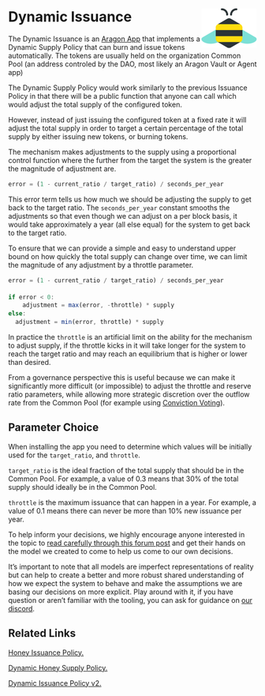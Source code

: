 # Dynamic Issuance <a href="https://1hive.org/"><img align="right" src=".github/assets/1hive.svg" height="80px" /></a>

The Dynamic Issuance is an [Aragon App](https://hack.aragon.org/docs/aragonos-building) that implements a Dynamic Supply Policy that can burn and issue tokens automatically. The tokens are usually held on the organization Common Pool (an address controled by the DAO, most likely an Aragon Vault or Agent app)

The Dynamic Supply Policy would work similarly to the previous Issuance Policy in that there will be a public function that anyone can call which would adjust the total supply of the configured token.

However, instead of just issuing the configured token at a fixed rate it will adjust the total supply in order to target a certain percentage of the total supply by either issuing new tokens, or burning tokens.

The mechanism makes adjustments to the supply using a proportional control function where the further from the target the system is the greater the magnitude of adjustment are.

```js
error = (1 - current_ratio / target_ratio) / seconds_per_year
```

This error term tells us how much we should be adjusting the supply to get back to the target ratio. The `seconds_per_year` constant smooths the adjustments so that even though we can adjust on a per block basis, it would take approximately a year (all else equal) for the system to get back to the target ratio.

To ensure that we can provide a simple and easy to understand upper bound on how quickly the total supply can change over time, we can limit the magnitude of any adjustment by a throttle parameter.

```js
error = (1 - current_ratio / target_ratio) / seconds_per_year

if error < 0:
	adjustment = max(error, -throttle) * supply
else:
  adjustment = min(error, throttle) * supply 
```

In practice the `throttle` is an artificial limit on the ability for the mechanism to adjust supply, if the throttle kicks in it will take longer for the system to reach the target ratio and may reach an equilibrium that is higher or lower than desired.

From a governance perspective this is useful because we can make it significantly more difficult (or impossible) to adjust the throttle and reserve ratio parameters, while allowing more strategic discretion over the outflow rate from the Common Pool (for example using [Conviction Voting](https://github.com/1Hive/conviction-voting-app)).

## Parameter Choice

When installing the app you need to determine which values will be initially used for the `target_ratio`, and `throttle`.

`target_ratio` is the ideal fraction of the total supply that should be in the Common Pool.  For example, a value of 0.3 means that 30% of the total supply should ideally be in the Common Pool.

`throttle` is the maximum issuance that can happen in a year. For example, a value of 0.1 means there can never be more than 10% new issuance per year.

To help inform your decisions, we highly encourage anyone interested in the topic to [read carefully through this forum post](https://forum.1hive.org/t/dynamic-honey-supply-policy-proposal/2224) and get their hands on the model we created to come to help us come to our own decisions.

It’s important to note that all models are imperfect representations of reality but can help to create a better and more robust shared understanding of how we expect the system to behave and make the assumptions we are basing our decisions on more explicit.
Play around with it, if you have question or aren’t familiar with the tooling, you can ask for guidance on [our discord](https://discord.gg/GfqjND7BYS).

## Related Links

[Honey Issuance Policy.](https://forum.1hive.org/t/discussion-honey-issuance-policy/231)

[Dynamic Honey Supply Policy.](https://forum.1hive.org/t/dynamic-honey-supply-policy-proposal/2224)

[Dynamic Issuance Policy v2.](https://forum.1hive.org/t/dynamic-issuance-policy-v2-from-math-to-code-in-one-post/4214)
